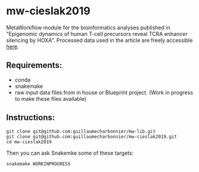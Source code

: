 # mw-cieslak2019
MetaWorkflow module for the bioinformatics analyses published in "Epigenomic dynamics of human T-cell precursors reveal TCRA enhancer silencing by HOXA". Processed data used in the article are freely accessible [here](http://genome-euro.ucsc.edu/cgi-bin/hgTracks?hubUrl=https://raw.githubusercontent.com/guillaumecharbonnier/mw-cieslak2019/master/src/hub/hub.txt&genome=hg19).


## Requirements:
- conda
- snakemake
- raw input data files from in house or Blueprint project. (Work in progress to make these files available)

## Instructions:
```
git clone git@github.com:guillaumecharbonnier/mw-lib.git
git clone git@github.com:guillaumecharbonnier/mw-cieslak2019.git
cd mw-cieslak2019
```
Then you can ask Snakemke some of these targets:
```
snakemake WORKINPROGRESS
```
